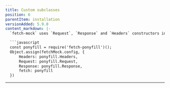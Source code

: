 ```yaml
---
title: Custom subclasses
position: 6
parentItem: installation
versionAdded: 5.9.0
content_markdown: |-
  `fetch-mock` uses `Request`, `Response` and `Headers` constructors internally, and obtains these from `node-fetch` in Node.js, or `window` in the browser. If you are using an alternative implementation of `fetch` you will need to configure `fetch-mock` to use its implementations of these constructors instead. These should be set on the `fetchMock.config` object, e.g.

  ```javascript
  const ponyfill = require('fetch-ponyfill')();
  Object.assign(fetchMock.config, {
      Headers: ponyfill.Headers,
      Request: ponyfill.Request,
      Response: ponyfill.Response,
      fetch: ponyfill
  })
  ```
---
```

